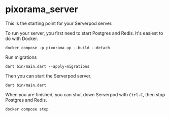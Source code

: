 # pixorama_server

This is the starting point for your Serverpod server.

To run your server, you first need to start Postgres and Redis. It's easiest to do with Docker.

    docker compose -p pixorama up --build --detach

Run migrations

    dart bin/main.dart --apply-migrations

Then you can start the Serverpod server.

    dart bin/main.dart

When you are finished, you can shut down Serverpod with `Ctrl-C`, then stop Postgres and Redis.

    docker compose stop
